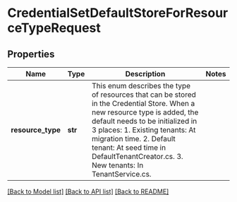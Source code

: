 # CredentialSetDefaultStoreForResourceTypeRequest

## Properties
Name | Type | Description | Notes
------------ | ------------- | ------------- | -------------
**resource_type** | **str** | This enum describes the type of resources that can be stored in the Credential Store. When  a new resource type is added, the default needs to be initialized in 3 places:  1. Existing tenants: At migration time.  2. Default tenant: At seed time in DefaultTenantCreator.cs.  3. New tenants: In TenantService.cs. | 

[[Back to Model list]](../README.md#documentation-for-models) [[Back to API list]](../README.md#documentation-for-api-endpoints) [[Back to README]](../README.md)


